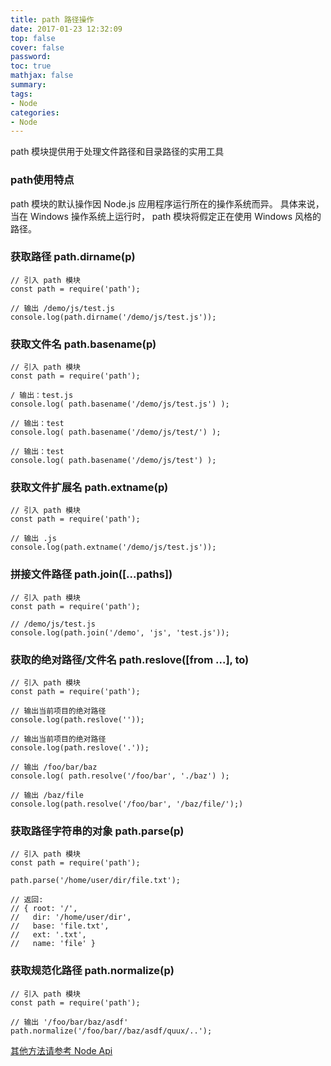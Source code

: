 ```yaml
---
title: path 路径操作
date: 2017-01-23 12:32:09
top: false
cover: false
password:
toc: true
mathjax: false
summary: 
tags:
- Node
categories:
- Node
---
```


path 模块提供用于处理文件路径和目录路径的实用工具<br/>

### path使用特点

path 模块的默认操作因 Node.js 应用程序运行所在的操作系统而异。 具体来说，当在 Windows 操作系统上运行时， path 模块将假定正在使用 Windows 风格的路径。<br/>

### 获取路径	path.dirname(p) <br/>
```
// 引入 path 模块
const path = require('path');

// 输出 /demo/js/test.js
console.log(path.dirname('/demo/js/test.js'));

```

### 获取文件名 path.basename(p) <br/>
```
// 引入 path 模块
const path = require('path');

/ 输出：test.js
console.log( path.basename('/demo/js/test.js') );

// 输出：test
console.log( path.basename('/demo/js/test/') );

// 输出：test
console.log( path.basename('/demo/js/test') );
```

### 获取文件扩展名 path.extname(p) <br/>
```
// 引入 path 模块
const path = require('path');

// 输出 .js
console.log(path.extname('/demo/js/test.js'));
```

### 拼接文件路径 path.join([...paths])<br/>
```
// 引入 path 模块
const path = require('path');

// /demo/js/test.js
console.log(path.join('/demo', 'js', 'test.js'));
```

### 获取的绝对路径/文件名 path.reslove([from ...], to)<br/>
```
// 引入 path 模块
const path = require('path');

// 输出当前项目的绝对路径
console.log(path.reslove(''));

// 输出当前项目的绝对路径
console.log(path.reslove('.'));

// 输出 /foo/bar/baz
console.log( path.resolve('/foo/bar', './baz') );

// 输出 /baz/file
console.log(path.resolve('/foo/bar', '/baz/file/');)
```

### 获取路径字符串的对象 path.parse(p)<br/>
```
// 引入 path 模块
const path = require('path');

path.parse('/home/user/dir/file.txt');

// 返回:
// { root: '/',
//   dir: '/home/user/dir',
//   base: 'file.txt',
//   ext: '.txt',
//   name: 'file' }

```

### 获取规范化路径 path.normalize(p)<br/>
```
// 引入 path 模块
const path = require('path');

// 输出 '/foo/bar/baz/asdf'
path.normalize('/foo/bar//baz/asdf/quux/..');
```



<a href="https://nodejs.org/docs/latest-v9.x/api/path.html">其他方法请参考 Node Api </a><br/>


